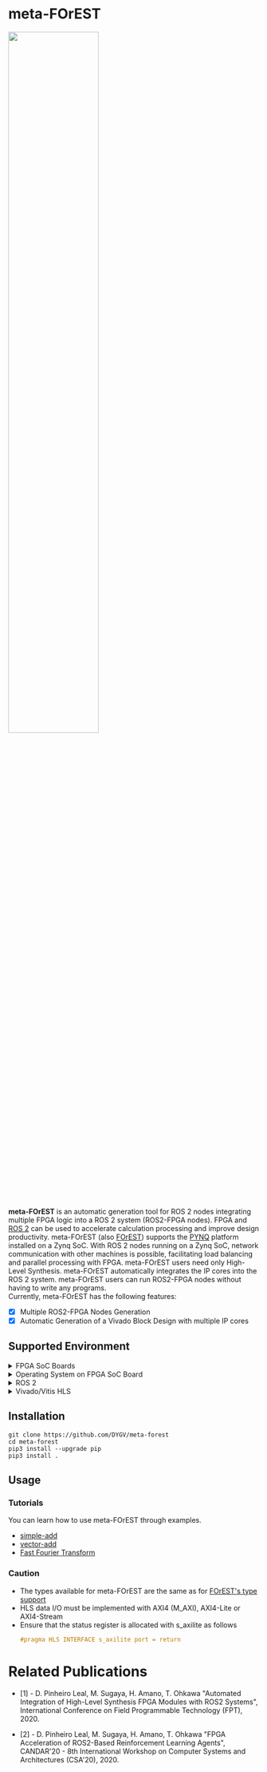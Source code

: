# meta-FOrEST
<img src="https://user-images.githubusercontent.com/8480644/210734598-63b3e675-0ca1-4d08-b015-bb0e0ec21a56.png" width="60%" height="60%">  

**meta-FOrEST** is an automatic generation tool for ROS 2 nodes integrating multiple FPGA logic into a ROS 2 system (ROS2-FPGA nodes). FPGA and [ROS 2](https://docs.ros.org/en/humble/index.html) can be used to accelerate calculation processing and improve design productivity. meta-FOrEST (also [FOrEST](https://github.com/ros2-forest/forest)) supports the [PYNQ](http://www.pynq.io/) platform installed on a Zynq SoC. With ROS 2 nodes running on a Zynq SoC, network communication with other machines is possible, facilitating load balancing and parallel processing with FPGA. meta-FOrEST users need only High-Level Synthesis. meta-FOrEST automatically integrates the IP cores into the ROS 2 system. meta-FOrEST users can run ROS2-FPGA nodes without having to write any programs.  
Currently, meta-FOrEST has the following features:  
- [x] Multiple ROS2-FPGA Nodes Generation  
- [x] Automatic Generation of a Vivado Block Design with multiple IP cores

## Supported Environment
<details>
<summary>FPGA SoC Boards</summary>

These are tested platforms and may work on other Zynq SoC boards.  
- [x] [PYNQ-Z1](https://digilent.com/reference/programmable-logic/pynq-z1/start)
- [x] [M-KUBOS](https://www.paltek.co.jp/en/design/original/m-kubos/index.html)
- [x] [Kria KR260, KV260 (K26 SOM)](https://www.xilinx.com/products/som/kria/k26c-commercial.html)
</details>  

<details>
<summary>Operating System on FPGA SoC Board</summary>

- [x] [PYNQ v2.5](https://github.com/Xilinx/PYNQ/releases/tag/v2.5)
- [x] [PYNQ v3.0.0](https://github.com/Xilinx/PYNQ/releases/tag/v3.0.0)
</details>

<details>
<summary>ROS 2</summary>

- [x] [Eloquent](https://docs.ros.org/en/eloquent/index.html)
- [x] [Humble](https://docs.ros.org/en/humble/index.html)
</details> 

<details>
<summary>Vivado/Vitis HLS</summary>

- [x] 2022.1
</details>  
 
## Installation

```
git clone https://github.com/DYGV/meta-forest
cd meta-forest
pip3 install --upgrade pip
pip3 install .
```

## Usage
### Tutorials
You can learn how to use meta-FOrEST through examples.
- [simple-add](./examples/simple-add)
- [vector-add](./examples/vector-add)
- [Fast Fourier Transform](./examples/FFT)
 
### Caution
- The types available for meta-FOrEST are the same as for [FOrEST's type support](https://github.com/ros2-forest/forest/tree/master/docs/tutorials#type-support)  
- HLS data I/O must be implemented with AXI4 (M_AXI), AXI4-Lite or AXI4-Stream  
- Ensure that the status register is allocated with s_axilite as follows  
   ```c
   #pragma HLS INTERFACE s_axilite port = return
   ```
# Related Publications

- [1] - D. Pinheiro Leal, M. Sugaya, H. Amano, T. Ohkawa "Automated Integration of High-Level Synthesis FPGA Modules with ROS2 Systems", International Conference on Field Programmable Technology (FPT), 2020.  

- [2] - D. Pinheiro Leal, M. Sugaya, H. Amano, T. Ohkawa "FPGA Acceleration of ROS2-Based Reinforcement Learning Agents", CANDAR'20 - 8th International Workshop on Computer Systems and Architectures (CSA'20), 2020.  

